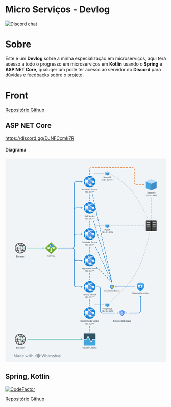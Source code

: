 # Micro Serviços - Devlog

[![Discord chat](https://img.shields.io/discord/1159121909087215666?logo=discord)](https://discord.gg/DJNFCcmk7R)


# Sobre

 Este é um **Devlog** sobre a minha especialização em microserviços, aqui terá acesso a todo o progresso em microserviços em **Kotlin** usando o  **Spring** e **ASP NET Core**, qualuqer um pode ter acesso ao servidor do **Discord** para dúvidas e feedbacks sobre o projeto.

# Front

[Repositório Github](https://github.com/thalysmarciobn/microservices_front)

## ASP NET Core

https://discord.gg/DJNFCcmk7R

#### Diagrama

![12-10-23](https://raw.githubusercontent.com/thalysmarciobn/microservices/main/diagrama/12-10-23.png)

## Spring, Kotlin

[![CodeFactor](https://www.codefactor.io/repository/github/thalysmarciobn/microservices_spring/badge)](https://www.codefactor.io/repository/github/thalysmarciobn/microservices_spring)

[Repositório Github](https://github.com/thalysmarciobn/microservices_spring)

